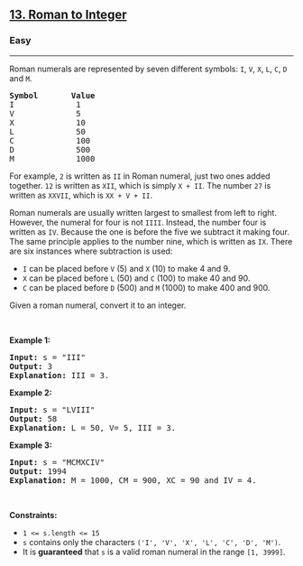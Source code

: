 <h2><a href="https://leetcode.com/problems/roman-to-integer/?envType=study-plan-v2&envId=top-interview-150">13. Roman to Integer</a></h2><h3>Easy</h3><hr><p>Roman numerals are represented by seven different symbols:&nbsp;<code>I</code>, <code>V</code>, <code>X</code>, <code>L</code>, <code>C</code>, <code>D</code> and <code>M</code>.</p>

<pre>
<strong>Symbol</strong>       <strong>Value</strong>
I             1
V             5
X             10
L             50
C             100
D             500
M             1000</pre>

<p>For example,&nbsp;<code>2</code> is written as <code>II</code>&nbsp;in Roman numeral, just two ones added together. <code>12</code> is written as&nbsp;<code>XII</code>, which is simply <code>X + II</code>. The number <code>27</code> is written as <code>XXVII</code>, which is <code>XX + V + II</code>.</p>

<p>Roman numerals are usually written largest to smallest from left to right. However, the numeral for four is not <code>IIII</code>. Instead, the number four is written as <code>IV</code>. Because the one is before the five we subtract it making four. The same principle applies to the number nine, which is written as <code>IX</code>. There are six instances where subtraction is used:</p>

<ul>
	<li><code>I</code> can be placed before <code>V</code> (5) and <code>X</code> (10) to make 4 and 9.&nbsp;</li>
	<li><code>X</code> can be placed before <code>L</code> (50) and <code>C</code> (100) to make 40 and 90.&nbsp;</li>
	<li><code>C</code> can be placed before <code>D</code> (500) and <code>M</code> (1000) to make 400 and 900.</li>
</ul>

<p>Given a roman numeral, convert it to an integer.</p>

<p>&nbsp;</p>
<p><strong class="example">Example 1:</strong></p>

<pre>
<strong>Input:</strong> s = &quot;III&quot;
<strong>Output:</strong> 3
<strong>Explanation:</strong> III = 3.
</pre>

<p><strong class="example">Example 2:</strong></p>

<pre>
<strong>Input:</strong> s = &quot;LVIII&quot;
<strong>Output:</strong> 58
<strong>Explanation:</strong> L = 50, V= 5, III = 3.
</pre>

<p><strong class="example">Example 3:</strong></p>

<pre>
<strong>Input:</strong> s = &quot;MCMXCIV&quot;
<strong>Output:</strong> 1994
<strong>Explanation:</strong> M = 1000, CM = 900, XC = 90 and IV = 4.
</pre>

<p>&nbsp;</p>
<p><strong>Constraints:</strong></p>

<ul>
	<li><code>1 &lt;= s.length &lt;= 15</code></li>
	<li><code>s</code> contains only&nbsp;the characters <code>(&#39;I&#39;, &#39;V&#39;, &#39;X&#39;, &#39;L&#39;, &#39;C&#39;, &#39;D&#39;, &#39;M&#39;)</code>.</li>
	<li>It is <strong>guaranteed</strong>&nbsp;that <code>s</code> is a valid roman numeral in the range <code>[1, 3999]</code>.</li>
</ul>
